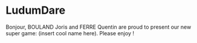 LudumDare
=========

Bonjour,
BOULAND Joris and FERRE Quentin are proud 
to present our new super game: (insert cool name here).
Please enjoy !
